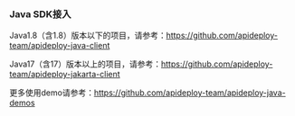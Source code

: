 ### Java SDK接入

Java1.8（含1.8）版本以下的项目，请参考：https://github.com/apideploy-team/apideploy-java-client

Java17（含17）版本以上的项目，请参考：https://github.com/apideploy-team/apideploy-jakarta-client

更多使用demo请参考：https://github.com/apideploy-team/apideploy-java-demos

